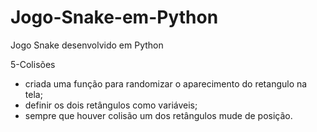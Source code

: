 # Jogo-Snake-em-Python

Jogo Snake desenvolvido em Python

5-Colisões

- criada uma função para randomizar o aparecimento do retangulo na tela;
- definir os dois retângulos como variáveis;
- sempre que houver colisão um dos retângulos mude de posição.

